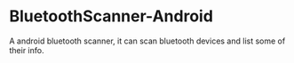 # BluetoothScanner-Android
A android bluetooth scanner, it can scan bluetooth devices and list some of their info.
